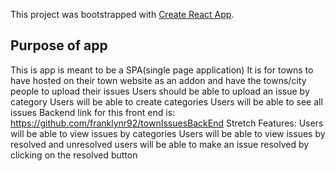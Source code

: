This project was bootstrapped with [Create React App](https://github.com/facebook/create-react-app).

## Purpose of app
This is app is meant to be a SPA(single page application)
It is for towns to have hosted on their town website as an addon 
and have the towns/city people to upload their issues
Users should be able to upload an issue by category
Users will be able to create categories
Users will be able to see all issues
Backend link for this front end is: https://github.com/franklynr92/townIssuesBackEnd
Stretch Features:
Users will be able to view issues by categories
Users will be able to view issues by resolved and unresolved
users will be able to make an issue resolved by clicking on the 
resolved button

